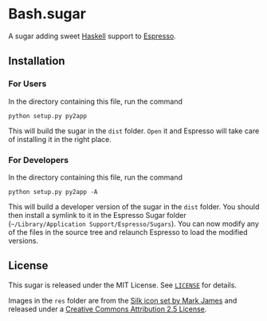 # Bash.sugar

A sugar adding sweet [Haskell][] support to [Espresso][].

[espresso]: <http://macrabbit.com/espresso/> "Espresso, by MacRabbit"
[haskell]: <http://www.haskell.org/> "Haskell"


## Installation

### For Users

In the directory containing this file, run the command

	python setup.py py2app

This will build the sugar in the `dist` folder. `Open` it and Espresso will
take care of installing it in the right place.

### For Developers

In the directory containing this file, run the command

	python setup.py py2app -A

This will build a developer version of the sugar in the `dist` folder. You
should then install a symlink to it in the Espresso Sugar folder
(`~/Library/Application Support/Espresso/Sugars`). You can now modify any of
the files in the source tree and relaunch Espresso to load the modified
versions.


## License

This sugar is released under the MIT License. See [`LICENSE`][license] for
details.

Images in the `res` folder are from the [Silk icon set by Mark James][silk]
and released under a [Creative Commons Attribution 2.5 License][cc-by].

[license]: http://github.com/mkhl/haskell.sugar/raw/master/LICENSE
[silk]: http://www.famfamfam.com/lab/icons/silk/
[cc-by]: http://creativecommons.org/licenses/by/2.5
